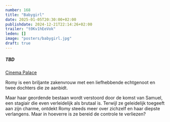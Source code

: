 ```yaml
---
number: 168
title: "Babygirl"
date: 2025-01-05T20:30:00+02:00
publishdate: 2024-12-21T22:14:26+02:00
trailer: "t0Kv1hEeVok"
leden: []
image: "posters/babygirl.jpg"
draft: true
---
```


##### TBD

[Cinema Palace](https://cinema-palace.be/nl/film/babygirl)

Romy is een briljante zakenvrouw met een liefhebbende echtgenoot
en twee dochters die ze aanbidt.
<!--more-->
Maar haar geordende bestaan wordt verstoord door de komst van Samuel,
een stagiair die even verleidelijk als brutaal is. Terwijl ze geleidelijk
toegeeft aan zijn charme, ontdekt Romy steeds meer over zichzelf en haar
diepste verlangens. Maar in hoeverre is ze bereid de controle te verliezen?
